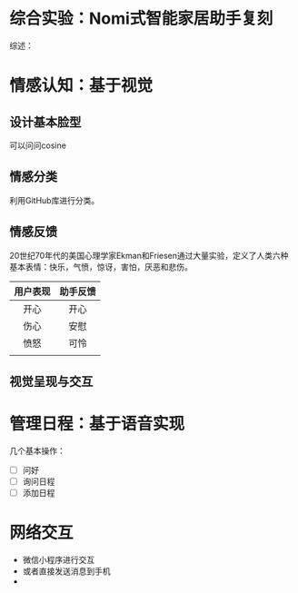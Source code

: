 # 综合实验：Nomi式智能家居助手复刻

综述：

# 情感认知：基于视觉

## 设计基本脸型

可以问问cosine

## 情感分类

利用GitHub库进行分类。

## 情感反馈

20世纪70年代的美国心理学家Ekman和Friesen通过大量实验，定义了人类六种基本表情：快乐，气愤，惊讶，害怕，厌恶和悲伤。

| 用户表现 | 助手反馈 |
| :------: | :------: |
|   开心   |   开心   |
|   伤心   |   安慰   |
|   愤怒   |   可怜   |
|          |          |

## 视觉呈现与交互





# 管理日程：基于语音实现

几个基本操作：

- [ ] 问好
- [ ] 询问日程
- [ ] 添加日程

# 网络交互

- 微信小程序进行交互
- 或者直接发送消息到手机
- 